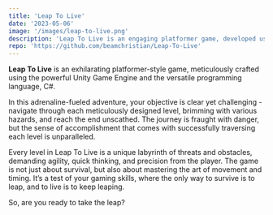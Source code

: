 ```yaml
---
title: 'Leap To Live'
date: '2023-05-06'
image: '/images/leap-to-live.png'
description: 'Leap To Live is an engaging platformer game, developed using Unity and C#.'
repo: 'https://github.com/beamchristian/Leap-To-Live'
---
```


**Leap To Live** is an exhilarating platformer-style game, meticulously crafted using the powerful Unity Game Engine and the versatile programming language, C#.

In this adrenaline-fueled adventure, your objective is clear yet challenging - navigate through each meticulously designed level, brimming with various hazards, and reach the end unscathed. The journey is fraught with danger, but the sense of accomplishment that comes with successfully traversing each level is unparalleled.

Every level in Leap To Live is a unique labyrinth of threats and obstacles, demanding agility, quick thinking, and precision from the player. The game is not just about survival, but also about mastering the art of movement and timing. It’s a test of your gaming skills, where the only way to survive is to leap, and to live is to keep leaping.

So, are you ready to take the leap?
